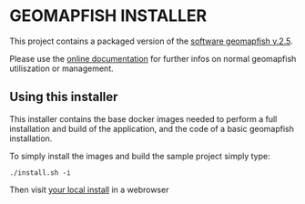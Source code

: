 

# GEOMAPFISH INSTALLER

This project contains a packaged version of the [software geomapfish v.2.5](https://github.com/camptocamp/c2cgeoportal/).

Please use the [online documentation](https://geomapfish.org/) for further infos on normal geomapfish utiliszation or management.


## Using this installer

This installer contains the base docker images needed to perform a full installation and build of the application, and the code of a basic geomapfish installation.

To simply install the images and build the sample project simply type:

```shell
./install.sh -i
```

Then visit [your local install](https://localhost:8484/) in a webrowser




